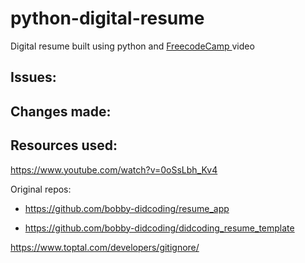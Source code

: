 # python-digital-resume
Digital resume built using python and <a href="https://www.youtube.com/watch?v=0oSsLbh_Kv4"> FreecodeCamp </a>video


## Issues:


## Changes made:




## Resources used: 

https://www.youtube.com/watch?v=0oSsLbh_Kv4

Original repos:

- https://github.com/bobby-didcoding/resume_app

- https://github.com/bobby-didcoding/didcoding_resume_template

https://www.toptal.com/developers/gitignore/